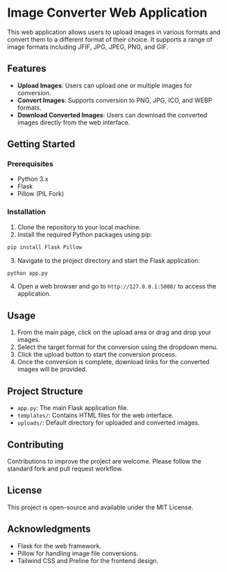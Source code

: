 # Image Converter Web Application

This web application allows users to upload images in various formats and convert them to a different format of their choice. It supports a range of image formats including JFIF, JPG, JPEG, PNG, and GIF.

## Features

- **Upload Images**: Users can upload one or multiple images for conversion.
- **Convert Images**: Supports conversion to PNG, JPG, ICO, and WEBP formats.
- **Download Converted Images**: Users can download the converted images directly from the web interface.

## Getting Started

### Prerequisites

- Python 3.x
- Flask
- Pillow (PIL Fork)

### Installation

1. Clone the repository to your local machine.
2. Install the required Python packages using pip:

```sh
pip install Flask Pillow
```

3. Navigate to the project directory and start the Flask application:

```sh
python app.py
```

4. Open a web browser and go to `http://127.0.0.1:5000/` to access the application.

## Usage

1. From the main page, click on the upload area or drag and drop your images.
2. Select the target format for the conversion using the dropdown menu.
3. Click the upload button to start the conversion process.
4. Once the conversion is complete, download links for the converted images will be provided.

## Project Structure

- `app.py`: The main Flask application file.
- `templates/`: Contains HTML files for the web interface.
- `uploads/`: Default directory for uploaded and converted images.

## Contributing

Contributions to improve the project are welcome. Please follow the standard fork and pull request workflow.

## License

This project is open-source and available under the MIT License.

## Acknowledgments

- Flask for the web framework.
- Pillow for handling image file conversions.
- Tailwind CSS and Preline for the frontend design.